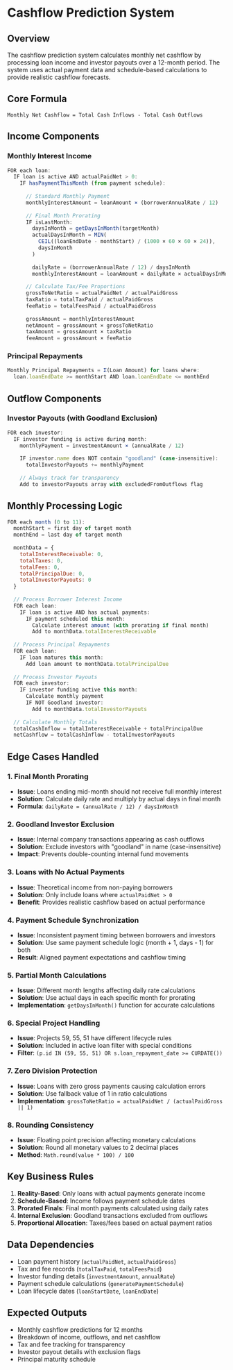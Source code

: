 # Cashflow Prediction System

## Overview

The cashflow prediction system calculates monthly net cashflow by processing loan income and investor payouts over a 12-month period. The system uses actual payment data and schedule-based calculations to provide realistic cashflow forecasts.

## Core Formula

```
Monthly Net Cashflow = Total Cash Inflows - Total Cash Outflows
```

## Income Components

### Monthly Interest Income

```javascript
FOR each loan:
  IF loan is active AND actualPaidNet > 0:
    IF hasPaymentThisMonth (from payment schedule):
      
      // Standard Monthly Payment
      monthlyInterestAmount = loanAmount × (borrowerAnnualRate / 12)
      
      // Final Month Prorating
      IF isLastMonth:
        daysInMonth = getDaysInMonth(targetMonth)
        actualDaysInMonth = MIN(
          CEIL((loanEndDate - monthStart) / (1000 × 60 × 60 × 24)),
          daysInMonth
        )
        
        dailyRate = (borrowerAnnualRate / 12) / daysInMonth
        monthlyInterestAmount = loanAmount × dailyRate × actualDaysInMonth
      
      // Calculate Tax/Fee Proportions
      grossToNetRatio = actualPaidNet / actualPaidGross
      taxRatio = totalTaxPaid / actualPaidGross
      feeRatio = totalFeesPaid / actualPaidGross
      
      grossAmount = monthlyInterestAmount
      netAmount = grossAmount × grossToNetRatio
      taxAmount = grossAmount × taxRatio
      feeAmount = grossAmount × feeRatio
```

### Principal Repayments

```javascript
Monthly Principal Repayments = Σ(Loan Amount) for loans where:
  loan.loanEndDate >= monthStart AND loan.loanEndDate <= monthEnd
```

## Outflow Components

### Investor Payouts (with Goodland Exclusion)

```javascript
FOR each investor:
  IF investor funding is active during month:
    monthlyPayment = investmentAmount × (annualRate / 12)
    
    IF investor.name does NOT contain "goodland" (case-insensitive):
      totalInvestorPayouts += monthlyPayment
    
    // Always track for transparency
    Add to investorPayouts array with excludedFromOutflows flag
```

## Monthly Processing Logic

```javascript
FOR each month (0 to 11):
  monthStart = first day of target month
  monthEnd = last day of target month
  
  monthData = {
    totalInterestReceivable: 0,
    totalTaxes: 0,
    totalFees: 0,
    totalPrincipalDue: 0,
    totalInvestorPayouts: 0
  }
  
  // Process Borrower Interest Income
  FOR each loan:
    IF loan is active AND has actual payments:
      IF payment scheduled this month:
        Calculate interest amount (with prorating if final month)
        Add to monthData.totalInterestReceivable
  
  // Process Principal Repayments
  FOR each loan:
    IF loan matures this month:
      Add loan amount to monthData.totalPrincipalDue
  
  // Process Investor Payouts
  FOR each investor:
    IF investor funding active this month:
      Calculate monthly payment
      IF NOT Goodland investor:
        Add to monthData.totalInvestorPayouts
  
  // Calculate Monthly Totals
  totalCashInflow = totalInterestReceivable + totalPrincipalDue
  netCashflow = totalCashInflow - totalInvestorPayouts
```

## Edge Cases Handled

### 1. Final Month Prorating
- **Issue**: Loans ending mid-month should not receive full monthly interest
- **Solution**: Calculate daily rate and multiply by actual days in final month
- **Formula**: `dailyRate = (annualRate / 12) / daysInMonth`

### 2. Goodland Investor Exclusion
- **Issue**: Internal company transactions appearing as cash outflows
- **Solution**: Exclude investors with "goodland" in name (case-insensitive)
- **Impact**: Prevents double-counting internal fund movements

### 3. Loans with No Actual Payments
- **Issue**: Theoretical income from non-paying borrowers
- **Solution**: Only include loans where `actualPaidNet > 0`
- **Benefit**: Provides realistic cashflow based on actual performance

### 4. Payment Schedule Synchronization
- **Issue**: Inconsistent payment timing between borrowers and investors
- **Solution**: Use same payment schedule logic (month + 1, days - 1) for both
- **Result**: Aligned payment expectations and cashflow timing

### 5. Partial Month Calculations
- **Issue**: Different month lengths affecting daily rate calculations
- **Solution**: Use actual days in each specific month for prorating
- **Implementation**: `getDaysInMonth()` function for accurate calculations

### 6. Special Project Handling
- **Issue**: Projects 59, 55, 51 have different lifecycle rules
- **Solution**: Included in active loan filter with special conditions
- **Filter**: `(p.id IN (59, 55, 51) OR s.loan_repayment_date >= CURDATE())`

### 7. Zero Division Protection
- **Issue**: Loans with zero gross payments causing calculation errors
- **Solution**: Use fallback value of 1 in ratio calculations
- **Implementation**: `grossToNetRatio = actualPaidNet / (actualPaidGross || 1)`

### 8. Rounding Consistency
- **Issue**: Floating point precision affecting monetary calculations
- **Solution**: Round all monetary values to 2 decimal places
- **Method**: `Math.round(value * 100) / 100`

## Key Business Rules

1. **Reality-Based**: Only loans with actual payments generate income
2. **Schedule-Based**: Income follows payment schedule dates
3. **Prorated Finals**: Final month payments calculated using daily rates
4. **Internal Exclusion**: Goodland transactions excluded from outflows
5. **Proportional Allocation**: Taxes/fees based on actual payment ratios

## Data Dependencies

- Loan payment history (`actualPaidNet`, `actualPaidGross`)
- Tax and fee records (`totalTaxPaid`, `totalFeesPaid`)
- Investor funding details (`investmentAmount`, `annualRate`)
- Payment schedule calculations (`generatePaymentSchedule`)
- Loan lifecycle dates (`loanStartDate`, `loanEndDate`)

## Expected Outputs

- Monthly cashflow predictions for 12 months
- Breakdown of income, outflows, and net cashflow
- Tax and fee tracking for transparency
- Investor payout details with exclusion flags
- Principal maturity schedule 